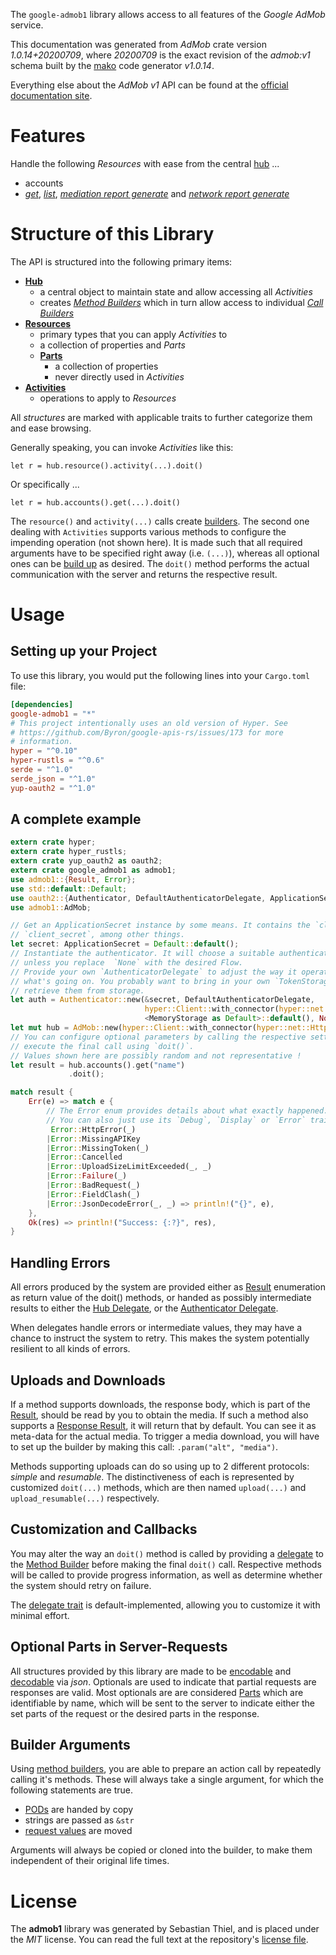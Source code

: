 <!---
DO NOT EDIT !
This file was generated automatically from 'src/mako/api/README.md.mako'
DO NOT EDIT !
-->
The `google-admob1` library allows access to all features of the *Google AdMob* service.

This documentation was generated from *AdMob* crate version *1.0.14+20200709*, where *20200709* is the exact revision of the *admob:v1* schema built by the [mako](http://www.makotemplates.org/) code generator *v1.0.14*.

Everything else about the *AdMob* *v1* API can be found at the
[official documentation site](https://developers.google.com/admob/api/).
# Features

Handle the following *Resources* with ease from the central [hub](https://docs.rs/google-admob1/1.0.14+20200709/google_admob1/struct.AdMob.html) ... 

* accounts
 * [*get*](https://docs.rs/google-admob1/1.0.14+20200709/google_admob1/struct.AccountGetCall.html), [*list*](https://docs.rs/google-admob1/1.0.14+20200709/google_admob1/struct.AccountListCall.html), [*mediation report generate*](https://docs.rs/google-admob1/1.0.14+20200709/google_admob1/struct.AccountMediationReportGenerateCall.html) and [*network report generate*](https://docs.rs/google-admob1/1.0.14+20200709/google_admob1/struct.AccountNetworkReportGenerateCall.html)




# Structure of this Library

The API is structured into the following primary items:

* **[Hub](https://docs.rs/google-admob1/1.0.14+20200709/google_admob1/struct.AdMob.html)**
    * a central object to maintain state and allow accessing all *Activities*
    * creates [*Method Builders*](https://docs.rs/google-admob1/1.0.14+20200709/google_admob1/trait.MethodsBuilder.html) which in turn
      allow access to individual [*Call Builders*](https://docs.rs/google-admob1/1.0.14+20200709/google_admob1/trait.CallBuilder.html)
* **[Resources](https://docs.rs/google-admob1/1.0.14+20200709/google_admob1/trait.Resource.html)**
    * primary types that you can apply *Activities* to
    * a collection of properties and *Parts*
    * **[Parts](https://docs.rs/google-admob1/1.0.14+20200709/google_admob1/trait.Part.html)**
        * a collection of properties
        * never directly used in *Activities*
* **[Activities](https://docs.rs/google-admob1/1.0.14+20200709/google_admob1/trait.CallBuilder.html)**
    * operations to apply to *Resources*

All *structures* are marked with applicable traits to further categorize them and ease browsing.

Generally speaking, you can invoke *Activities* like this:

```Rust,ignore
let r = hub.resource().activity(...).doit()
```

Or specifically ...

```ignore
let r = hub.accounts().get(...).doit()
```

The `resource()` and `activity(...)` calls create [builders][builder-pattern]. The second one dealing with `Activities` 
supports various methods to configure the impending operation (not shown here). It is made such that all required arguments have to be 
specified right away (i.e. `(...)`), whereas all optional ones can be [build up][builder-pattern] as desired.
The `doit()` method performs the actual communication with the server and returns the respective result.

# Usage

## Setting up your Project

To use this library, you would put the following lines into your `Cargo.toml` file:

```toml
[dependencies]
google-admob1 = "*"
# This project intentionally uses an old version of Hyper. See
# https://github.com/Byron/google-apis-rs/issues/173 for more
# information.
hyper = "^0.10"
hyper-rustls = "^0.6"
serde = "^1.0"
serde_json = "^1.0"
yup-oauth2 = "^1.0"
```

## A complete example

```Rust
extern crate hyper;
extern crate hyper_rustls;
extern crate yup_oauth2 as oauth2;
extern crate google_admob1 as admob1;
use admob1::{Result, Error};
use std::default::Default;
use oauth2::{Authenticator, DefaultAuthenticatorDelegate, ApplicationSecret, MemoryStorage};
use admob1::AdMob;

// Get an ApplicationSecret instance by some means. It contains the `client_id` and 
// `client_secret`, among other things.
let secret: ApplicationSecret = Default::default();
// Instantiate the authenticator. It will choose a suitable authentication flow for you, 
// unless you replace  `None` with the desired Flow.
// Provide your own `AuthenticatorDelegate` to adjust the way it operates and get feedback about 
// what's going on. You probably want to bring in your own `TokenStorage` to persist tokens and
// retrieve them from storage.
let auth = Authenticator::new(&secret, DefaultAuthenticatorDelegate,
                              hyper::Client::with_connector(hyper::net::HttpsConnector::new(hyper_rustls::TlsClient::new())),
                              <MemoryStorage as Default>::default(), None);
let mut hub = AdMob::new(hyper::Client::with_connector(hyper::net::HttpsConnector::new(hyper_rustls::TlsClient::new())), auth);
// You can configure optional parameters by calling the respective setters at will, and
// execute the final call using `doit()`.
// Values shown here are possibly random and not representative !
let result = hub.accounts().get("name")
             .doit();

match result {
    Err(e) => match e {
        // The Error enum provides details about what exactly happened.
        // You can also just use its `Debug`, `Display` or `Error` traits
         Error::HttpError(_)
        |Error::MissingAPIKey
        |Error::MissingToken(_)
        |Error::Cancelled
        |Error::UploadSizeLimitExceeded(_, _)
        |Error::Failure(_)
        |Error::BadRequest(_)
        |Error::FieldClash(_)
        |Error::JsonDecodeError(_, _) => println!("{}", e),
    },
    Ok(res) => println!("Success: {:?}", res),
}

```
## Handling Errors

All errors produced by the system are provided either as [Result](https://docs.rs/google-admob1/1.0.14+20200709/google_admob1/enum.Result.html) enumeration as return value of 
the doit() methods, or handed as possibly intermediate results to either the 
[Hub Delegate](https://docs.rs/google-admob1/1.0.14+20200709/google_admob1/trait.Delegate.html), or the [Authenticator Delegate](https://docs.rs/yup-oauth2/*/yup_oauth2/trait.AuthenticatorDelegate.html).

When delegates handle errors or intermediate values, they may have a chance to instruct the system to retry. This 
makes the system potentially resilient to all kinds of errors.

## Uploads and Downloads
If a method supports downloads, the response body, which is part of the [Result](https://docs.rs/google-admob1/1.0.14+20200709/google_admob1/enum.Result.html), should be
read by you to obtain the media.
If such a method also supports a [Response Result](https://docs.rs/google-admob1/1.0.14+20200709/google_admob1/trait.ResponseResult.html), it will return that by default.
You can see it as meta-data for the actual media. To trigger a media download, you will have to set up the builder by making
this call: `.param("alt", "media")`.

Methods supporting uploads can do so using up to 2 different protocols: 
*simple* and *resumable*. The distinctiveness of each is represented by customized 
`doit(...)` methods, which are then named `upload(...)` and `upload_resumable(...)` respectively.

## Customization and Callbacks

You may alter the way an `doit()` method is called by providing a [delegate](https://docs.rs/google-admob1/1.0.14+20200709/google_admob1/trait.Delegate.html) to the 
[Method Builder](https://docs.rs/google-admob1/1.0.14+20200709/google_admob1/trait.CallBuilder.html) before making the final `doit()` call. 
Respective methods will be called to provide progress information, as well as determine whether the system should 
retry on failure.

The [delegate trait](https://docs.rs/google-admob1/1.0.14+20200709/google_admob1/trait.Delegate.html) is default-implemented, allowing you to customize it with minimal effort.

## Optional Parts in Server-Requests

All structures provided by this library are made to be [encodable](https://docs.rs/google-admob1/1.0.14+20200709/google_admob1/trait.RequestValue.html) and 
[decodable](https://docs.rs/google-admob1/1.0.14+20200709/google_admob1/trait.ResponseResult.html) via *json*. Optionals are used to indicate that partial requests are responses 
are valid.
Most optionals are are considered [Parts](https://docs.rs/google-admob1/1.0.14+20200709/google_admob1/trait.Part.html) which are identifiable by name, which will be sent to 
the server to indicate either the set parts of the request or the desired parts in the response.

## Builder Arguments

Using [method builders](https://docs.rs/google-admob1/1.0.14+20200709/google_admob1/trait.CallBuilder.html), you are able to prepare an action call by repeatedly calling it's methods.
These will always take a single argument, for which the following statements are true.

* [PODs][wiki-pod] are handed by copy
* strings are passed as `&str`
* [request values](https://docs.rs/google-admob1/1.0.14+20200709/google_admob1/trait.RequestValue.html) are moved

Arguments will always be copied or cloned into the builder, to make them independent of their original life times.

[wiki-pod]: http://en.wikipedia.org/wiki/Plain_old_data_structure
[builder-pattern]: http://en.wikipedia.org/wiki/Builder_pattern
[google-go-api]: https://github.com/google/google-api-go-client

# License
The **admob1** library was generated by Sebastian Thiel, and is placed 
under the *MIT* license.
You can read the full text at the repository's [license file][repo-license].

[repo-license]: https://github.com/Byron/google-apis-rsblob/master/LICENSE.md
